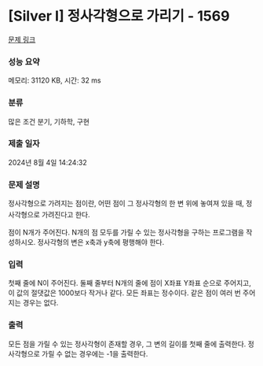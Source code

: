 # [Silver I] 정사각형으로 가리기 - 1569 

[문제 링크](https://www.acmicpc.net/problem/1569) 

### 성능 요약

메모리: 31120 KB, 시간: 32 ms

### 분류

많은 조건 분기, 기하학, 구현

### 제출 일자

2024년 8월 4일 14:24:32

### 문제 설명

<p><span style="line-height:1.6em">정사각형으로 가려지는 점이란, 어떤 점이 그 정사각형의 한 변 위에 놓여져 있을 때, 정사각형으로 가려진다고 한다.</span></p>

<p>점이 N개가 주어진다. N개의 점 모두를 가릴 수 있는 정사각형을 구하는 프로그램을 작성하시오. 정사각형의 변은 x축과 y축에 평행해야 한다.</p>

### 입력 

 <p>첫째 줄에 N이 주어진다. 둘째 줄부터 N개의 줄에 점이 X좌표 Y좌표 순으로 주어지고, 이 값의 절댓값은 1000보다 작거나 같다. 모든 좌표는 정수이다. 같은 점이 여러 번 주어지는 경우는 없다.</p>

### 출력 

 <p>모든 점을 가릴 수 있는 정사각형이 존재할 경우, 그 변의 길이를 첫째 줄에 출력한다. 정사각형으로 가릴 수 없는 경우에는 -1을 출력한다.</p>

